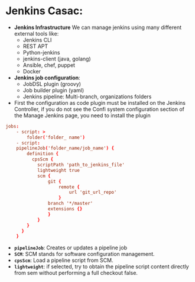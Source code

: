 # Jenkins Casac:
- **Jenkins Infrastructure** We can manage jenkins using many different external tools like:
    - Jenkins CLI
    - REST APT
    - Python-jenkins
    - jenkins-client (java, golang)
    - Ansible, chef, puppet
    - Docker
- **Jenkins job configuration**:
    - JobDSL plugin (groovy)
    - Job builder plugin (yaml)
    - Jenkins pipeline: Multi-branch, organizations folders
- First the configuration as code plugin must be installed on the Jenkins Controller, if you do not see the Confi system configuration section of the Manage Jenkins page, you need to install the plugin
```conf 
jobs:
    - script: >
        folder('folder_ name')
    - script:
    pipelineJob('folder_name/job_name') {
        definition {
          cpsScm {
            scriptPath 'path_to_jenkins_file'
            lightweight true
            scm {
                git {
                    remote {
                        url 'git_url_repo'
                    }
                branch '*/master'
                extensions {}
                }
            }
        }
      }
    }
```
- **`pipelineJob`**: Creates or updates a pipeline job
- **`SCM`**: SCM stands for software configuration management.
- **`cpsScm`**: Load a pipeline script from SCM.
- **`lightweight`**: if selected, try to obtain the pipeline script content directly from sem without performing a full checkout false.